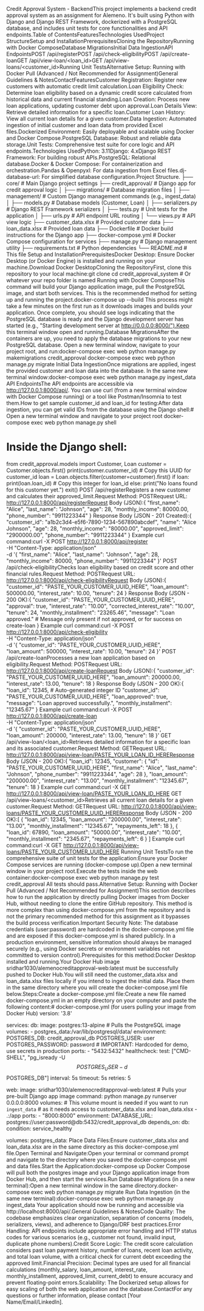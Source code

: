 Credit Approval System - BackendThis project implements a backend credit approval system as an assignment for Alemeno. It's built using Python with Django and Django REST Framework, dockerized with a PostgreSQL database, and includes unit tests for core functionalities and API endpoints.Table of ContentsFeaturesTechnologies UsedProject StructureSetup and InstallationPrerequisitesCloning the RepositoryRunning with Docker ComposeDatabase MigrationsInitial Data IngestionAPI EndpointsPOST /api/registerPOST /api/check-eligibilityPOST /api/create-loanGET /api/view-loan/<loan_id>GET /api/view-loans/<customer_id>Running Unit TestsAlternative Setup: Running with Docker Pull (Advanced / Not Recommended for Assignment)General Guidelines & NotesContactFeaturesCustomer Registration: Register new customers with automatic credit limit calculation.Loan Eligibility Check: Determine loan eligibility based on a dynamic credit score calculated from historical data and current financial standing.Loan Creation: Process new loan applications, updating customer debt upon approval.Loan Details View: Retrieve detailed information for a specific loan.Customer Loan History: View all current loan details for a given customer.Data Ingestion: Automated ingestion of initial customer and loan data from provided Excel files.Dockerized Environment: Easily deployable and scalable using Docker and Docker Compose.PostgreSQL Database: Robust and reliable data storage.Unit Tests: Comprehensive test suite for core logic and API endpoints.Technologies UsedPython: 3.11Django: 4.xDjango REST Framework: For building robust APIs.PostgreSQL: Relational database.Docker & Docker Compose: For containerization and orchestration.Pandas & Openpyxl: For data ingestion from Excel files.dj-database-url: For simplified database configuration.Project Structure.
├── core/                        # Main Django project settings
├── credit_approval/             # Django app for credit approval logic
│   ├── migrations/              # Database migration files
│   ├── management/              # Custom Django management commands (e.g., ingest_data)
│   ├── models.py                # Database models (Customer, Loan)
│   ├── serializers.py           # Django REST Framework serializers
│   ├── tests.py                 # Unit tests for the application
│   ├── urls.py                  # API endpoint URL routing
│   └── views.py                 # API view logic
├── customer_data.xlsx           # Provided customer data
├── loan_data.xlsx               # Provided loan data
├── Dockerfile                   # Docker build instructions for the Django app
├── docker-compose.yml           # Docker Compose configuration for services
├── manage.py                    # Django management utility
├── requirements.txt             # Python dependencies
└── README.md                    # This file
Setup and InstallationPrerequisitesDocker Desktop: Ensure Docker Desktop (or Docker Engine) is installed and running on your machine.Download Docker DesktopCloning the RepositoryFirst, clone this repository to your local machine:git clone <your-github-repo-url>
cd credit_approval_system # Or whatever your repo folder is named
Running with Docker ComposeThis command will build your Django application image, pull the PostgreSQL image, and start both services. This is the recommended method for setting up and running the project.docker-compose up --build
This process might take a few minutes on the first run as it downloads images and builds your application. Once complete, you should see logs indicating that the PostgreSQL database is ready and the Django development server has started (e.g., "Starting development server at http://0.0.0.0:8000/").Keep this terminal window open and running.Database MigrationsAfter the containers are up, you need to apply the database migrations to your new PostgreSQL database. Open a new terminal window, navigate to your project root, and run:docker-compose exec web python manage.py makemigrations credit_approval
docker-compose exec web python manage.py migrate
Initial Data IngestionOnce migrations are applied, ingest the provided customer and loan data into the database. In the same new terminal window:docker-compose exec web python manage.py ingest_data
API EndpointsThe API endpoints are accessible via http://127.0.0.1:8000/api/. You can use curl (from a new terminal window with Docker Compose running) or a tool like Postman/Insomnia to test them.How to get sample customer_id and loan_id for testing:After data ingestion, you can get valid IDs from the database using the Django shell:# Open a new terminal window and navigate to your project root
docker-compose exec web python manage.py shell

# Inside the Django shell:
from credit_approval.models import Customer, Loan
customer = Customer.objects.first()
print(customer.customer_id) # Copy this UUID for customer_id
loan = Loan.objects.filter(customer=customer).first()
if loan:
    print(loan.loan_id) # Copy this integer for loan_id
else:
    print("No loans found for this customer yet.")
exit()
POST /api/registerRegisters a new customer and calculates their approved_limit.Request Method: POSTRequest URL: http://127.0.0.1:8000/api/registerRequest Body (JSON):{
    "first_name": "Alice",
    "last_name": "Johnson",
    "age": 28,
    "monthly_income": 80000.00,
    "phone_number": "9911223344"
}
Response Body (JSON - 201 Created):{
    "customer_id": "a1b2c3d4-e5f6-7890-1234-567890abcdef",
    "name": "Alice Johnson",
    "age": 28,
    "monthly_income": "80000.00",
    "approved_limit": "2900000.00",
    "phone_number": "9911223344"
}
Example curl command:curl -X POST http://127.0.0.1:8000/api/register \
-H "Content-Type: application/json" \
-d '{
    "first_name": "Alice",
    "last_name": "Johnson",
    "age": 28,
    "monthly_income": 80000,
    "phone_number": "9911223344"
}'
POST /api/check-eligibilityChecks loan eligibility based on credit score and other financial rules.Request Method: POSTRequest URL: http://127.0.0.1:8000/api/check-eligibilityRequest Body (JSON):{
    "customer_id": "PASTE_YOUR_CUSTOMER_UUID_HERE",
    "loan_amount": 500000.00,
    "interest_rate": 10.00,
    "tenure": 24
}
Response Body (JSON - 200 OK):{
    "customer_id": "PASTE_YOUR_CUSTOMER_UUID_HERE",
    "approval": true,
    "interest_rate": "10.00",
    "corrected_interest_rate": "10.00",
    "tenure": 24,
    "monthly_installment": "23265.46",
    "message": "Loan approved." # Message only present if not approved, or for success on create-loan
}
Example curl command:curl -X POST http://127.0.0.1:8000/api/check-eligibility \
-H "Content-Type: application/json" \
-d '{
    "customer_id": "PASTE_YOUR_CUSTOMER_UUID_HERE",
    "loan_amount": 500000,
    "interest_rate": 10.00,
    "tenure": 24
}'
POST /api/create-loanProcesses a new loan application based on eligibility.Request Method: POSTRequest URL: http://127.0.0.1:8000/api/create-loanRequest Body (JSON):{
    "customer_id": "PASTE_YOUR_CUSTOMER_UUID_HERE",
    "loan_amount": 200000.00,
    "interest_rate": 13.00,
    "tenure": 18
}
Response Body (JSON - 200 OK):{
    "loan_id": 12345, # Auto-generated integer ID
    "customer_id": "PASTE_YOUR_CUSTOMER_UUID_HERE",
    "loan_approved": true,
    "message": "Loan approved successfully.",
    "monthly_installment": "12345.67"
}
Example curl command:curl -X POST http://127.0.0.1:8000/api/create-loan \
-H "Content-Type: application/json" \
-d '{
    "customer_id": "PASTE_YOUR_CUSTOMER_UUID_HERE",
    "loan_amount": 200000,
    "interest_rate": 13.00,
    "tenure": 18
}'
GET /api/view-loan/<loan_id>Retrieves detailed information for a specific loan and its associated customer.Request Method: GETRequest URL: http://127.0.0.1:8000/api/view-loan/PASTE_YOUR_LOAN_ID_HEREResponse Body (JSON - 200 OK):{
    "loan_id": 12345,
    "customer": {
        "id": "PASTE_YOUR_CUSTOMER_UUID_HERE",
        "first_name": "Alice",
        "last_name": "Johnson",
        "phone_number": "9911223344",
        "age": 28
    },
    "loan_amount": "200000.00",
    "interest_rate": "13.00",
    "monthly_installment": "12345.67",
    "tenure": 18
}
Example curl command:curl -X GET http://127.0.0.1:8000/api/view-loan/PASTE_YOUR_LOAN_ID_HERE
GET /api/view-loans/<customer_id>Retrieves all current loan details for a given customer.Request Method: GETRequest URL: http://127.0.0.1:8000/api/view-loans/PASTE_YOUR_CUSTOMER_UUID_HEREResponse Body (JSON - 200 OK):[
    {
        "loan_id": 12345,
        "loan_amount": "200000.00",
        "interest_rate": "13.00",
        "monthly_installment": "12345.67",
        "repayments_left": 18
    },
    {
        "loan_id": 67890,
        "loan_amount": "50000.00",
        "interest_rate": "10.00",
        "monthly_installment": "2345.67",
        "repayments_left": 6
    }
]
Example curl command:curl -X GET http://127.0.0.1:8000/api/view-loans/PASTE_YOUR_CUSTOMER_UUID_HERE
Running Unit TestsTo run the comprehensive suite of unit tests for the application:Ensure your Docker Compose services are running (docker-compose up).Open a new terminal window in your project root.Execute the tests inside the web container:docker-compose exec web python manage.py test credit_approval
All tests should pass.Alternative Setup: Running with Docker Pull (Advanced / Not Recommended for Assignment)This section describes how to run the application by directly pulling Docker images from Docker Hub, without needing to clone the entire GitHub repository. This method is more complex than using docker-compose.yml from the repository and is not the primary recommended method for this assignment as it bypasses the build process verification.Important Security Note: The database credentials (user:password) are hardcoded in the docker-compose.yml file and are exposed if this docker-compose.yml is shared publicly. In a production environment, sensitive information should always be managed securely (e.g., using Docker secrets or environment variables not committed to version control).Prerequisites for this method:Docker Desktop installed and running.Your Docker Hub image sridhar1030/alemenocreditapproval-web:latest must be successfully pushed to Docker Hub.You will still need the customer_data.xlsx and loan_data.xlsx files locally if you intend to ingest the initial data. Place them in the same directory where you will create the docker-compose.yml file below.Steps:Create a docker-compose.yml file:Create a new file named docker-compose.yml in an empty directory on your computer and paste the following content:# docker-compose.yml (for users pulling your image from Docker Hub)
version: '3.8'

services:
  db:
    image: postgres:13-alpine # Pulls the PostgreSQL image
    volumes:
      - postgres_data:/var/lib/postgresql/data/
    environment:
      POSTGRES_DB: credit_approval_db
      POSTGRES_USER: user
      POSTGRES_PASSWORD: password # IMPORTANT: Hardcoded for demo, use secrets in production
    ports:
      - "5432:5432"
    healthcheck:
      test: ["CMD-SHELL", "pg_isready -U $$POSTGRES_USER -d $$POSTGRES_DB"]
      interval: 5s
      timeout: 5s
      retries: 5

  web:
    image: sridhar1030/alemenocreditapproval-web:latest # Pulls your pre-built Django app image
    command: python manage.py runserver 0.0.0.0:8000
    volumes:
      # This volume mount is needed if you want to run `ingest_data`
      # as it needs access to customer_data.xlsx and loan_data.xlsx
      - .:/app
    ports:
      - "8000:8000"
    environment:
      DATABASE_URL: postgres://user:password@db:5432/credit_approval_db
    depends_on:
      db:
        condition: service_healthy

volumes:
  postgres_data:
Place Data Files:Ensure customer_data.xlsx and loan_data.xlsx are in the same directory as this docker-compose.yml file.Open Terminal and Navigate:Open your terminal or command prompt and navigate to the directory where you saved the docker-compose.yml and data files.Start the Application:docker-compose up
Docker Compose will pull both the postgres image and your Django application image from Docker Hub, and then start the services.Run Database Migrations (in a new terminal):Open a new terminal window in the same directory.docker-compose exec web python manage.py migrate
Run Data Ingestion (in the same new terminal):docker-compose exec web python manage.py ingest_data
Your application should now be running and accessible via http://localhost:8000/api/.General Guidelines & NotesCode Quality: The codebase emphasizes clear organization, separation of concerns (models, serializers, views), and adherence to Django/DRF best practices.Error Handling: API endpoints include appropriate error handling and HTTP status codes for various scenarios (e.g., customer not found, invalid input, duplicate phone numbers).Credit Score Logic: The credit score calculation considers past loan payment history, number of loans, recent loan activity, and total loan volume, with a critical check for current debt exceeding the approved limit.Financial Precision: Decimal types are used for all financial calculations (monthly_salary, loan_amount, interest_rate, monthly_installment, approved_limit, current_debt) to ensure accuracy and prevent floating-point errors.Scalability: The Dockerized setup allows for easy scaling of both the web application and the database.ContactFor any questions or further information, please contact [Your Name/Email/LinkedIn].
